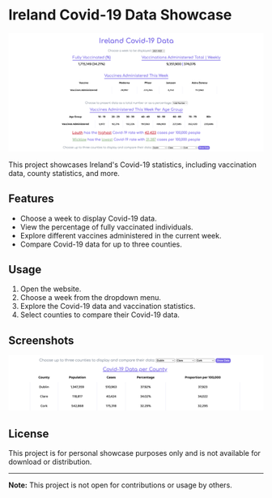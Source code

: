 # Ireland Covid-19 Data Showcase

![Screenshot](main.png)

This project showcases Ireland's Covid-19 statistics, including vaccination data, county statistics, and more.

## Features

- Choose a week to display Covid-19 data.
- View the percentage of fully vaccinated individuals.
- Explore different vaccines administered in the current week.
- Compare Covid-19 data for up to three counties.

## Usage

1. Open the website.
2. Choose a week from the dropdown menu.
3. Explore the Covid-19 data and vaccination statistics.
4. Select counties to compare their Covid-19 data.

## Screenshots

![Screenshot 1](compare_counties.png)

## License

This project is for personal showcase purposes only and is not available for download or distribution.

---

**Note:** This project is not open for contributions or usage by others.
